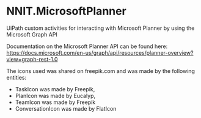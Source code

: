 # NNIT.MicrosoftPlanner
UiPath custom activities for interacting with Microsoft Planner by using the Microsoft Graph API

Documentation on the Microsoft Planner API can be found here: https://docs.microsoft.com/en-us/graph/api/resources/planner-overview?view=graph-rest-1.0 

The icons used was shared on freepik.com and was made by the following entities: 
- TaskIcon was made by Freepik,  
- PlanIcon was made by Eucalyp,
- TeamIcon was made by Freepik
- ConversationIcon was made by FlatIcon
